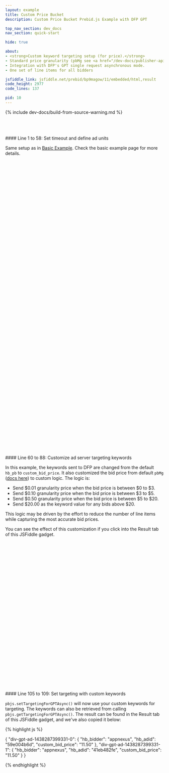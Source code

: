 ```yaml
---
layout: example
title: Custom Price Bucket
description: Custom Price Bucket Prebid.js Example with DFP GPT

top_nav_section: dev_docs
nav_section: quick-start

hide: true

about:
- <strong>Custom keyword targeting setup (for price).</strong>
- Standard price granularity (pbMg see <a href="/dev-docs/publisher-api-reference.html#bidResponse">reference here</a>).
- Integration with DFP's GPT single request asynchronous mode.
- One set of line items for all bidders

jsfiddle_link: jsfiddle.net/prebid/bp9magow/11/embedded/html,result
code_height: 2977
code_lines: 137

pid: 10
---
```


{% include dev-docs/build-from-source-warning.md %}

<br>
<br>
<br>

<div markdown="1">
#### Line 1 to 58: Set timeout and define ad units

Same setup as in [Basic Example](/dev-docs/examples/basic-example.html). Check the basic example page for more details.

</div>

<br><br><br><br><br><br>
<br><br><br><br><br><br>
<br><br><br><br><br><br>
<br><br><br><br><br><br>
<br><br><br><br><br><br>
<br><br><br><br><br><br>
<br><br><br><br><br><br>
<br><br><br><br><br><br>
<br><br><br><br><br><br>


<div markdown="1">
#### Line 60 to 88: Customize ad server targeting keywords

In this example, the keywords sent to DFP are changed from the default `hb_pb` to `custom_bid_price`. It also customized the bid price from default `pbMg` ([docs here](/dev-docs/publisher-api-reference.html#bidResponse)) to custom logic. The logic is: 

- Send $0.01 granularity price when the bid price is between $0 to $3. 
- Send $0.10 granularity price when the bid price is between $3 to $5. 
- Send $0.50 granularity price when the bid price is between $5 to $20. 
- Send $20.00 as the keyword value for any bids above $20. 

This logic may be driven by the effort to reduce the number of line items while capturing the most accurate bid prices.

You can see the effect of this customization if you click into the Result tab of this JSFiddle gadget.
</div>




<br><br><br><br><br><br>
<br><br><br><br><br><br>
<br><br><br><br><br><br>
<br><br><br><br><br><br>
<br><br><br>

<div markdown="1">
#### Line 105 to 109: Set targeting with custom keywords

`pbjs.setTargetingForGPTAsync()` will now use your custom keywords for targeting. The keywords can also be retrieved from calling `pbjs.getTargetingForGPTAsync()`. The result can be found in the Result tab of this JSFiddle gadget, and we've also copied it below:

{% highlight js %}

{
  "div-gpt-ad-1438287399331-0": {
    "hb_bidder": "appnexus",
    "hb_adid": "59e004b6d",
    "custom_bid_price": "11.50"
  },
  "div-gpt-ad-1438287399331-1": {
    "hb_bidder": "appnexus",
    "hb_adid": "41eb482fe",
    "custom_bid_price": "11.50"
  }
}

{% endhighlight %}


</div>
